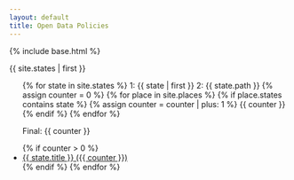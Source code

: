 ```yaml
---
layout: default
title: Open Data Policies
---
```


{% include base.html %}

{{ site.states | first }}
<ul>
{% for state in site.states %}
  1: {{ state | first }}
  2: {{ state.path }}
  {% assign counter = 0 %}
  {% for place in site.places %}
    {% if place.states contains state %}
      {% assign counter = counter | plus: 1 %}
      {{ counter }}
    {% endif %}
  {% endfor %}
  <p>Final: {{ counter }}</p>
  {% if counter > 0 %}
    <li>
      <a href="{{ state.url }}">{{ state.title }} ({{ counter }})</a>
    </li>
  {% endif %}
{% endfor %}
</ul>

<!-- <ul>
{% for doc in site.documents %}
  <li>
    {% assign the_place = site.places | where: "place", doc.place | first %}
    <a href="{{ doc.url }}">{{ the_place.title }} ({{ doc.year }})</a>
  </li>
{% endfor %}
</ul> -->
